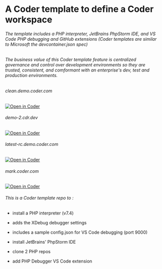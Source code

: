 # A Coder template to define a Coder workspace
###### The template includes a PHP interpreter, JetBrains PhpStorm IDE, and VS Code PHP debugging and GitHub extensions (Coder templates are similar to Microsoft the devcontainer.json spec)

###### The business value of this Coder template feature is centralized governance and control over development environments so they are trusted, consistent, and comformant with an enterprise's dev, test and production environments.

###### clean.demo.coder.com 
[![Open in Coder](https://cdn.coder.com/embed-button.svg)](https://clean.demo.coder.com/wac/build?template_oauth_service=github&template_url=git@github.com:mtm20176/php_wac.git&template_ref=main&template_filepath=.coder/coder.yaml)

###### demo-2.cdr.dev 
[![Open in Coder](https://cdn.coder.com/embed-button.svg)](https://demo-2.cdr.dev/wac/build?template_oauth_service=github&template_url=git@github.com:mtm20176/php_wac.git&template_ref=main&template_filepath=.coder/coder.yaml)

###### latest-rc.demo.coder.com 
[![Open in Coder](https://cdn.coder.com/embed-button.svg)](https://latest-rc.demo.coder.com/wac/build?template_oauth_service=github&template_url=git@github.com:mtm20176/php_wac.git&template_ref=main&template_filepath=.coder/coder.yaml)

###### mark.coder.com 
[![Open in Coder](https://cdn.coder.com/embed-button.svg)](https://mark.coder.com/wac/build?template_oauth_service=github&template_url=git@github.com:mtm20176/php_wac.git&template_ref=main&template_filepath=.coder/coder.yaml)


###### This is a Coder template repo to :

* install a PHP interpreter (v7.4) 

* adds the XDebug debugger settings

* includes a sample config.json for VS Code debugging (port 9000)

* install JetBrains' PhpStorm IDE

* clone 2 PHP repos

* add PHP Debugger VS Code extension



